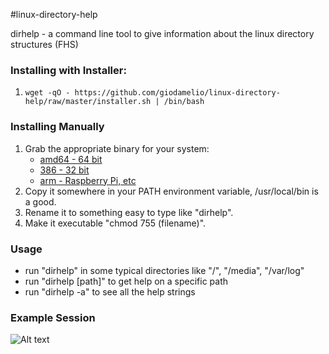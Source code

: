 #linux-directory-help

dirhelp - a command line tool to give information about the linux directory structures (FHS)

### Installing with Installer:
1. `wget -qO - https://github.com/giodamelio/linux-directory-help/raw/master/installer.sh | /bin/bash`

### Installing Manually
1.  Grab the appropriate binary for your system: 
    - [amd64 - 64 bit](https://github.com/jrenner/linux-directory-help/raw/master/bin/dirhelp-linux-amd64)
    - [386 - 32 bit](https://github.com/jrenner/linux-directory-help/raw/master/bin/dirhelp-linux-386)
    - [arm - Raspberry Pi, etc](https://github.com/jrenner/linux-directory-help/raw/master/bin/dirhelp-linux-arm)
2. Copy it somewhere in your PATH environment variable, /usr/local/bin is a good.
3. Rename it to something easy to type like "dirhelp".
4. Make it executable "chmod 755 (filename)".

### Usage
- run "dirhelp" in some typical directories like "/", "/media", "/var/log"
- run "dirhelp [path]" to get help on a specific path
- run "dirhelp -a" to see all the help strings

### Example Session
![Alt text](http://github.com/jrenner/linux-directory-help/raw/master/dirhelp.png "screenshot")

